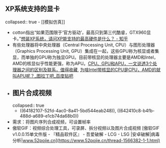 ## XP系统支持的显卡
collapsed:: true
	- [[模拟仿真]]
- cotton指出“如果范围限于‘官方驱动’，最高只到第三代酷睿，GTX960显卡。”[想装XP系统，请问XP能支持的最高硬件是什么？ - 知乎](https://www.zhihu.com/question/567820698/answer/3292800752)
- 有些处理器将中央处理器（Central Processing Unit, CPU）与图形处理器（Graphics Processing Unit, GPU）集成在一起，这些GPU称为核显或者集显，而单独的GPU称为独显GPU。目前带核显的处理器主要是AMD和Intel，AMD的核显似乎性能更强，称为APU。[CPU、GPU和APU，一文说透3个处理器之间的区别及联系，值得收藏](https://baijiahao.baidu.com/s?id=1759497142258608701&wfr=spider&for=pc), [为啥Intel带核显的CPU是CPU，AMD的就叫APU呢？_图拉丁吧_百度贴吧](https://tieba.baidu.com/p/7839680840)
- ## 图片合成视频
  collapsed:: true
	- ((64182107-52fd-4ac0-8a41-5bd544eab248)), ((642410c8-b4fb-488d-a689-e1cb74da68b0))
- 需求：将图片序列合成视频，可设置帧率
- 傲软GIF：视频综合处理工具，可录屏、拆分视频以及图片合成视频 [傲软GIF v1.0.0.15单文件版 - 『精品软件区』 - 吾爱破解 - LCG - LSG |安卓破解|病毒分析|www.52pojie.cn](https://www.52pojie.cn/thread-1566382-1-1.html)